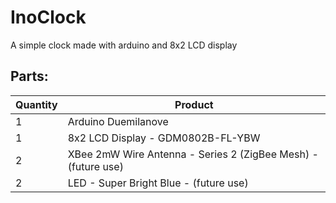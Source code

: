 InoClock
========

A simple clock made with arduino and 8x2 LCD display

Parts:
--------------------


 Quantity           | Product
--------------------|--------------------
 1                  | Arduino Duemilanove
 1                  | 8x2 LCD Display - GDM0802B-FL-YBW
 2                  | XBee 2mW Wire Antenna - Series 2 (ZigBee Mesh) - (future use)
 2                  | LED - Super Bright Blue - (future use)
